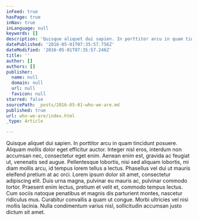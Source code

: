 ```yaml
---
inFeed: true
hasPage: true
inNav: true
inLanguage: null
keywords: []
description: 'Quisque aliquet dui sapien. In porttitor arcu in quam tincidunt posuere. Aliquam mollis dolor eget efficitur auctor. Integer nisl eros, interdum non accumsan nec, consectetur eget enim. Aenean enim est, gravida ac feugiat ut, venenatis sed augue. Pellentesque lobortis, nisi sed aliquam lobortis, mi diam mollis arcu, id tempus lorem tellus a lectus. Phasellus vel dui ut mauris eleifend pretium at ac orci. Lorem ipsum dolor sit amet, consectetur adipiscing elit. Duis urna magna, pulvinar eu mauris ac, pulvinar commodo tortor. Praesent enim lectus, pretium et velit et, commodo tempus lectus. Cum sociis natoque penatibus et magnis dis parturient montes, nascetur ridiculus mus. Curabitur convallis a quam ut congue. Morbi ultricies vel nisi mollis lacinia. Nulla condimentum varius nisl, sollicitudin accumsan justo dictum sit amet.'
datePublished: '2016-05-01T07:35:57.756Z'
dateModified: '2016-05-01T07:35:57.246Z'
title: ''
author: []
authors: []
publisher:
  name: null
  domain: null
  url: null
  favicon: null
starred: false
sourcePath: _posts/2016-05-01-who-we-are.md
published: true
url: who-we-are/index.html
_type: Article

---
```

Quisque aliquet dui sapien. In porttitor arcu in quam tincidunt posuere. Aliquam mollis dolor eget efficitur auctor. Integer nisl eros, interdum non accumsan nec, consectetur eget enim. Aenean enim est, gravida ac feugiat ut, venenatis sed augue. Pellentesque lobortis, nisi sed aliquam lobortis, mi diam mollis arcu, id tempus lorem tellus a lectus. Phasellus vel dui ut mauris eleifend pretium at ac orci. Lorem ipsum dolor sit amet, consectetur adipiscing elit. Duis urna magna, pulvinar eu mauris ac, pulvinar commodo tortor. Praesent enim lectus, pretium et velit et, commodo tempus lectus. Cum sociis natoque penatibus et magnis dis parturient montes, nascetur ridiculus mus. Curabitur convallis a quam ut congue. Morbi ultricies vel nisi mollis lacinia. Nulla condimentum varius nisl, sollicitudin accumsan justo dictum sit amet.
